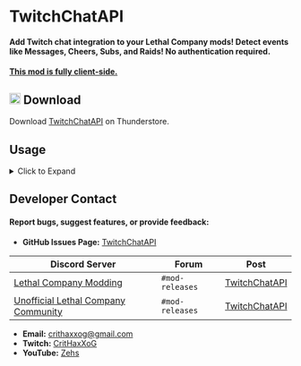 # TwitchChatAPI
#### Add Twitch chat integration to your Lethal Company mods! Detect events like Messages, Cheers, Subs, and Raids! No authentication required.

#### <ins>This mod is fully client-side.</ins>

## <img src="https://i.imgur.com/TpnrFSH.png" width="20px"> Download

Download [TwitchChatAPI](https://thunderstore.io/c/lethal-company/p/Zehs/TwitchChatAPI/) on Thunderstore.

## Usage
<details><summary>Click to Expand</summary>

### API
https://github.com/ZehsTeam/Lethal-Company-TwitchChatAPI/blob/main/TwitchChatAPI/API.cs

```cs
namespace com.github.zehsteam.TwitchChatAPI;

public static class API
{
    public static ConnectionState ConnectionState { get; }
    public static event Action OnConnect;
    public static event Action OnDisconnect;
    public static event Action<TwitchMessage> OnMessage;
    public static event Action<TwitchCheerEvent> OnCheer;
    public static event Action<TwitchSubEvent> OnSub;
    public static event Action<TwitchRaidEvent> OnRaid;
    public static event Action<TwitchRoomState> OnRoomStateUpdate;
}
```

### TwitchUser
https://github.com/ZehsTeam/Lethal-Company-TwitchChatAPI/blob/main/TwitchChatAPI/Objects/TwitchUser.cs

### TwitchMessage
https://github.com/ZehsTeam/Lethal-Company-TwitchChatAPI/blob/main/TwitchChatAPI/Objects/TwitchMessage.cs

### TwitchEvents (Cheer, Sub, Raid)
https://github.com/ZehsTeam/Lethal-Company-TwitchChatAPI/blob/main/TwitchChatAPI/Objects/TwitchEvents.cs

### Example
```cs
using com.github.zehsteam.TwitchChatAPI;
using com.github.zehsteam.TwitchChatAPI.Enums;
using com.github.zehsteam.TwitchChatAPI.Objects;
using UnityEngine;

public class TwitchChatExample : MonoBehaviour
{
    private void OnEnable()
    {
        // Subscribe to Twitch events
        API.OnMessage += HandleMessage;
        API.OnCheer += HandleCheer;
        API.OnSub += HandleSub;
        API.OnRaid += HandleRaid;
    }

    private void OnDisable()
    {
        // Unsubscribe to avoid memory leaks
        API.OnMessage -= HandleMessage;
        API.OnCheer -= HandleCheer;
        API.OnSub -= HandleSub;
        API.OnRaid -= HandleRaid;
    }

    private void HandleMessage(TwitchMessage message)
    {
        Debug.Log($"[{message.User.DisplayName}]: {message.Message}");
    }

    private void HandleCheer(TwitchCheerEvent cheer)
    {
        Debug.Log($"{cheer.User.DisplayName} cheered {cheer.CheerAmount} bits!");
    }

    private void HandleSub(TwitchSubEvent sub)
    {
        //...
    }

    private void HandleRaid(TwitchRaidEvent raid)
    {
        Debug.Log($"Raid incoming! {raid.User.DisplayName} is raiding with {raid.ViewerCount} viewers!");
    }
}
```

</details>

## Developer Contact
#### Report bugs, suggest features, or provide feedback:  
- **GitHub Issues Page:** [TwitchChatAPI](https://github.com/ZehsTeam/Lethal-Company-TwitchChatAPI/issues)  

| **Discord Server** | **Forum** | **Post** |  
|--------------------|-----------|----------|  
| [Lethal Company Modding](https://discord.gg/XeyYqRdRGC) | `#mod-releases` | [TwitchChatAPI](https://discord.com/channels/1168655651455639582/1324949317030772838) |  
| [Unofficial Lethal Company Community](https://discord.gg/nYcQFEpXfU) | `#mod-releases` | [TwitchChatAPI](https://discord.com/channels/1169792572382773318/1324949327453356145) |  

- **Email:** crithaxxog@gmail.com  
- **Twitch:** [CritHaxXoG](https://www.twitch.tv/crithaxxog)  
- **YouTube:** [Zehs](https://www.youtube.com/channel/UCb4VEkc-_im0h8DKXlwmIAA)